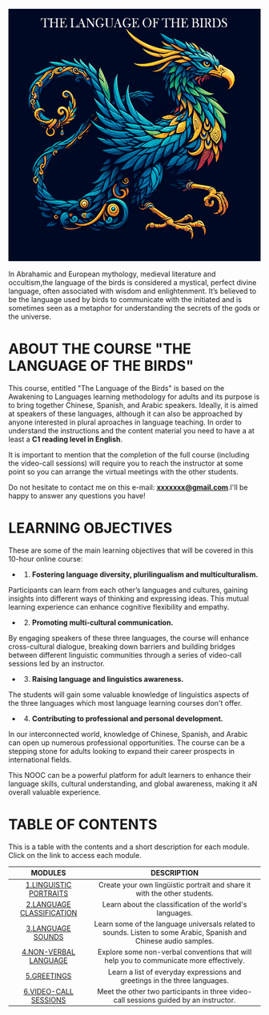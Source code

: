 
![pajaro](/images/bird_portada.png)

In Abrahamic and European mythology, medieval literature and occultism,the language of the birds is considered a mystical, perfect divine language, often associated with wisdom and enlightenment. It’s believed to be the language used by birds to communicate with the initiated and is sometimes seen as a metaphor for understanding the secrets of the gods or the universe.

# ABOUT THE COURSE "THE LANGUAGE OF THE BIRDS"

This course, entitled "The Language of the Birds" is based on the Awakening to Languages learning methodology for adults and its purpose is to bring together Chinese, Spanish, and Arabic speakers. Ideally, it is aimed at speakers of these languages, although it can also be approached by anyone interested in plural aproaches in language teaching. In order to understand the instructions and the content material you need to have a at least a **C1 reading level in English**. 

It is important to mention that the completion of the full course (including the video-call sessions) will require you to reach the instructor at some point so you can arrange the virtual meetings with the other students.

Do not hesitate to contact me on this e-mail: **xxxxxxx@gmail.com**.I'll be happy to answer any questions you have!

# LEARNING OBJECTIVES

These are some of the main learning objectives that will be covered in this 10-hour online course:

- 1. **Fostering language diversity, plurilingualism and multiculturalism.**

Participants can learn from each other’s languages and cultures, gaining insights into different ways of thinking and expressing ideas. This mutual learning experience can enhance cognitive flexibility and empathy.

- 2. **Promoting multi-cultural communication.**

By engaging speakers of these three languages, the course will enhance cross-cultural dialogue, breaking down barriers and building bridges between different linguistic communities through a series of video-call sessions led by an instructor. 

- 3. **Raising language and linguistics awareness.**

The students will gain some valuable knowledge of linguistics aspects of the three languages which most language learning courses don't offer. 

- 4. **Contributing to professional and personal development.**

 In our interconnected world, knowledge of Chinese, Spanish, and Arabic can open up numerous professional opportunities. The course can be a stepping stone for adults looking to expand their career prospects in international fields.

This NOOC can be a powerful platform for adult learners to enhance their language skills, cultural understanding, and global awareness, making it aN overall valuable experience.

# TABLE OF CONTENTS

 This is a table with the contents and a short description for each module. Click on the link to access each module. 

| **MODULES**                          | **DESCRIPTION** |
|:------------------------------------:|:---------------:|
|[1.LINGUISTIC PORTRAITS](/01-M.%20LINGUISTIC%20PROFILES/)      | Create your own lingüistic portrait and share it with the other students.      |
| [2.LANGUAGE CLASSIFICATION](/02-M.%20LANGUAGE%20CLASSIFICATIONS/)  | Learn about the classification of the world's languages. 
| [3.LANGUAGE SOUNDS](/03-M.%20SOUNDS/)      | Learn some of the language universals related to sounds. Listen to some Arabic, Spanish and Chinese audio samples.      |
| [4.NON-VERBAL LANGUAGE](/04-M.%20NON-VERBAL%20LANGUAGE/)      |Explore some non-verbal conventions that will help you to communicate more effectively.        |
| [5.GREETINGS](/05-M.%20%20GREETINGS/)      | Learn a list of everyday expressions and greetings in the three languages.      |
| [6.VIDEO-CALL SESSIONS](/06-M.%20VIDEO-CALL%20SESSIONS/)      | Meet the other two participants in three video-call sessions guided by an instructor.       |



 

